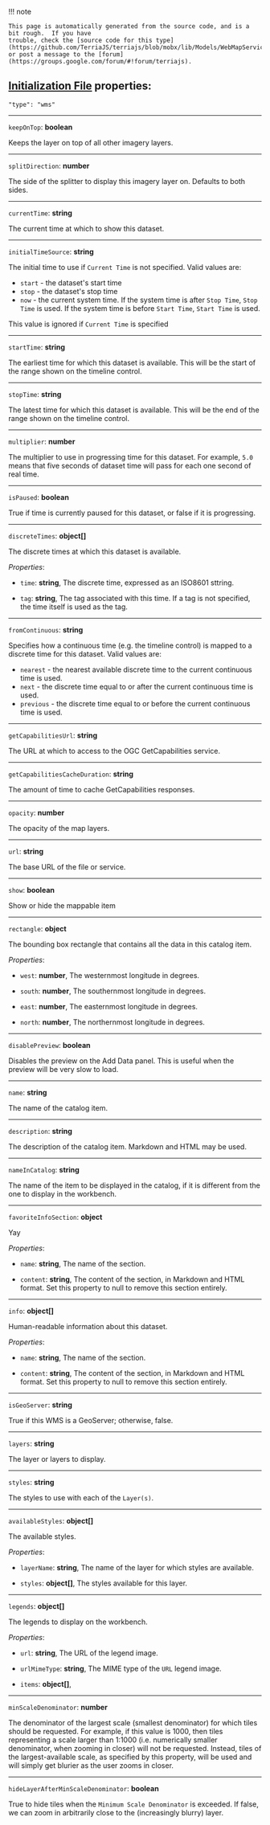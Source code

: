 !!! note    This page is automatically generated from the source code, and is a bit rough.  If you have    trouble, check the [source code for this type](https://github.com/TerriaJS/terriajs/blob/mobx/lib/Models/WebMapServiceCatalogItem.ts) or post a message to the [forum](https://groups.google.com/forum/#!forum/terriajs).## [Initialization File](../../customizing/initialization-files.md) properties:`"type": "wms"`-----`keepOnTop`: **boolean**Keeps the layer on top of all other imagery layers.-----`splitDirection`: **number**The side of the splitter to display this imagery layer on. Defaults to both sides.-----`currentTime`: **string**The current time at which to show this dataset.-----`initialTimeSource`: **string**The initial time to use if `Current Time` is not specified. Valid values are:

  * `start` - the dataset's start time
  * `stop` - the dataset's stop time
  * `now` - the current system time. If the system time is after `Stop Time`, `Stop Time` is used. If the system time is before `Start Time`, `Start Time` is used.

This value is ignored if `Current Time` is specified-----`startTime`: **string**The earliest time for which this dataset is available. This will be the start of the range shown on the timeline control.-----`stopTime`: **string**The latest time for which this dataset is available. This will be the end of the range shown on the timeline control.-----`multiplier`: **number**The multiplier to use in progressing time for this dataset. For example, `5.0` means that five seconds of dataset time will pass for each one second of real time.-----`isPaused`: **boolean**True if time is currently paused for this dataset, or false if it is progressing.-----`discreteTimes`: **object[]**The discrete times at which this dataset is available._Properties_:* `time`: **string**, The discrete time, expressed as an ISO8601 sttring.* `tag`: **string**, The tag associated with this time. If a tag is not specified, the time itself is used as the tag.-----`fromContinuous`: **string**Specifies how a continuous time (e.g. the timeline control) is mapped to a discrete time for this dataset. Valid values are:

  * `nearest` - the nearest available discrete time to the current continuous time is used.
  * `next` - the discrete time equal to or after the current continuous time is used.
  * `previous` - the discrete time equal to or before the current continuous time is used.-----`getCapabilitiesUrl`: **string**The URL at which to access to the OGC GetCapabilities service.-----`getCapabilitiesCacheDuration`: **string**The amount of time to cache GetCapabilities responses.-----`opacity`: **number**The opacity of the map layers.-----`url`: **string**The base URL of the file or service.-----`show`: **boolean**Show or hide the mappable item-----`rectangle`: **object**The bounding box rectangle that contains all the data in this catalog item._Properties_:* `west`: **number**, The westernmost longitude in degrees.* `south`: **number**, The southernmost longitude in degrees.* `east`: **number**, The easternmost longitude in degrees.* `north`: **number**, The northernmost longitude in degrees.-----`disablePreview`: **boolean**Disables the preview on the Add Data panel. This is useful when the preview will be very slow to load.-----`name`: **string**The name of the catalog item.-----`description`: **string**The description of the catalog item. Markdown and HTML may be used.-----`nameInCatalog`: **string**The name of the item to be displayed in the catalog, if it is different from the one to display in the workbench.-----`favoriteInfoSection`: **object**Yay_Properties_:* `name`: **string**, The name of the section.* `content`: **string**, The content of the section, in Markdown and HTML format. Set this property to null to remove this section entirely.-----`info`: **object[]**Human-readable information about this dataset._Properties_:* `name`: **string**, The name of the section.* `content`: **string**, The content of the section, in Markdown and HTML format. Set this property to null to remove this section entirely.-----`isGeoServer`: **string**True if this WMS is a GeoServer; otherwise, false.-----`layers`: **string**The layer or layers to display.-----`styles`: **string**The styles to use with each of the `Layer(s)`.-----`availableStyles`: **object[]**The available styles._Properties_:* `layerName`: **string**, The name of the layer for which styles are available.* `styles`: **object[]**, The styles available for this layer.-----`legends`: **object[]**The legends to display on the workbench._Properties_:* `url`: **string**, The URL of the legend image.* `urlMimeType`: **string**, The MIME type of the `URL` legend image.* `items`: **object[]**, -----`minScaleDenominator`: **number**The denominator of the largest scale (smallest denominator) for which tiles should be requested. For example, if this value is 1000, then tiles representing a scale larger than 1:1000 (i.e. numerically smaller denominator, when zooming in closer) will not be requested.  Instead, tiles of the largest-available scale, as specified by this property, will be used and will simply get blurier as the user zooms in closer.-----`hideLayerAfterMinScaleDenominator`: **boolean**True to hide tiles when the `Minimum Scale Denominator` is exceeded. If false, we can zoom in arbitrarily close to the (increasingly blurry) layer.
